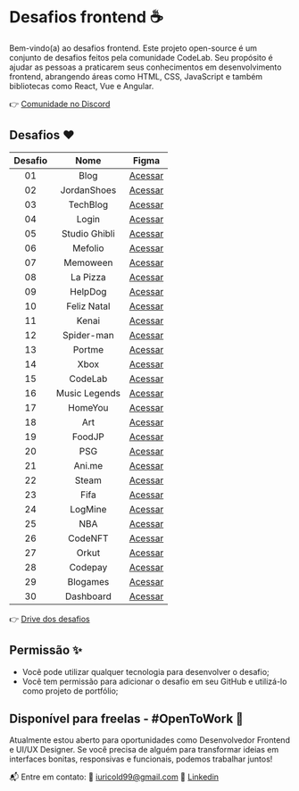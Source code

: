 # Desafios frontend ☕

Bem-vindo(a) ao desafios frontend. Este projeto open-source é um conjunto de desafios feitos pela comunidade CodeLab. Seu propósito é ajudar as pessoas a praticarem seus conhecimentos em desenvolvimento frontend, abrangendo áreas como HTML, CSS, JavaScript e também bibliotecas como React, Vue e Angular.

👉 [Comunidade no Discord](https://discord.gg/uHWE7QbXnp)

## Desafios ❤️

| Desafio | Nome |                        Figma                        |   
| :-----: | :--: | :-------------------------------------------------: | 
|   01    | Blog | [Acessar](https://bit.ly/codelab-desafio-1) |
|   02    | JordanShoes | [Acessar](https://bit.ly/codelab-desafio-2) |
|   03    | TechBlog    | [Acessar](https://bit.ly/codelab-desafio-3) |
|   04    | Login       | [Acessar](https://bit.ly/codelab-desafio-4) |
|   05    | Studio Ghibli | [Acessar](https://bit.ly/codelab-desafio-5) |
|   06    | Mefolio | [Acessar](https://bit.ly/codelab-desafio-6) |
|   07    | Memoween | [Acessar](https://bit.ly/codelab-desafio-7) |
|   08    | La Pizza | [Acessar](https://bit.ly/codelab-desafio-8) |
|   09    | HelpDog | [Acessar](https://bit.ly/codelab-desafio-9) |
|   10    | Feliz Natal | [Acessar](https://bit.ly/codelab-desafio-10) |
|   11    | Kenai | [Acessar](https://bit.ly/codelab-desafio-11) |
|   12    | Spider-man | [Acessar](https://bit.ly/codelab-desafio-12) |
|   13    | Portme | [Acessar](https://bit.ly/codelab-desafio-13) |
|   14    | Xbox | [Acessar](https://bit.ly/codelab-desafio-14) |
|   15    | CodeLab | [Acessar](https://bit.ly/codelab-desafio-15) |
|   16    | Music Legends | [Acessar](https://bit.ly/codelab-desafio-16) |
|   17    | HomeYou | [Acessar](https://bit.ly/codelab-desafio-17) |
|   18    | Art | [Acessar](https://bit.ly/codelab-desafio-18) |
|   19    | FoodJP | [Acessar](https://bit.ly/codelab-desafio-19) |
|   20    | PSG | [Acessar](https://bit.ly/codelab-desafio-20) |
|   21    | Ani.me | [Acessar](https://bit.ly/codelab-desafio-21) |
|   22    | Steam | [Acessar](https://bit.ly/codelab-desafio-22) |
|   23    | Fifa | [Acessar](https://bit.ly/codelab-desafio-23) |
|   24    | LogMine | [Acessar](https://bit.ly/codelab-desafio-24) |
|   25    | NBA | [Acessar](https://bit.ly/codelab-desafio-25) |
|   26    | CodeNFT | [Acessar](https://bit.ly/codelab-desafio-26) |
|   27    | Orkut | [Acessar](https://bit.ly/codelab-desafio-27) | 
|   28    | Codepay | [Acessar](https://bit.ly/codelab-desafio-28)  | 
|   29    | Blogames | [Acessar](https://bit.ly/codelab-desafio-29) | 
|   30    | Dashboard | [Acessar](https://bit.ly/codelab-desafio-30) | 

👉 [Drive dos desafios](https://bit.ly/drive-codelab)

## Permissão ✨

- Você pode utilizar qualquer tecnologia para desenvolver o desafio;
- Você tem permissão para adicionar o desafio em seu GitHub e utilizá-lo como projeto de portfólio;

## Disponível para freelas - #OpenToWork 🚀

Atualmente estou aberto para oportunidades como Desenvolvedor Frontend e UI/UX Designer. Se você precisa de alguém para transformar ideias em interfaces bonitas, responsivas e funcionais, podemos trabalhar juntos!

📬 Entre em contato:
📧 iuricold99@gmail.com
💼 [Linkedin](https://www.linkedin.com/in/iuricode/)
